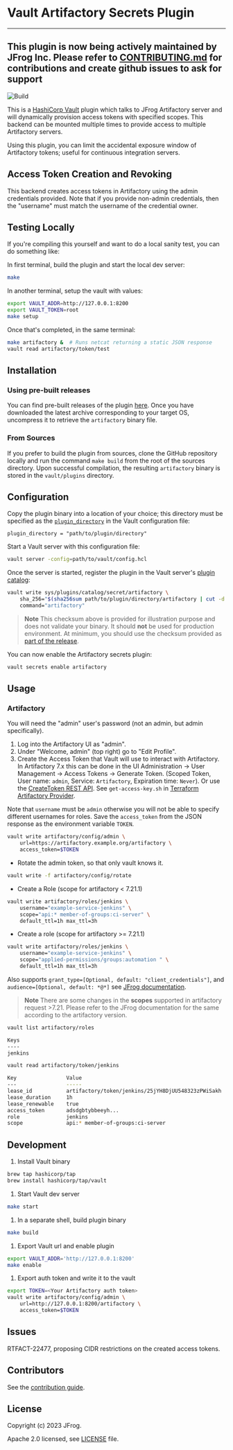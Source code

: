# Vault Artifactory Secrets Plugin

----------------------------------------------------------------

This plugin is now being actively maintained by JFrog Inc. Please refer to [CONTRIBUTING.md](CONTRIBUTING.md) for contributions and create github issues to ask for support
-----------------------------------------------------------------

![Build](https://github.com/idcmp/artifactory-secrets-plugin/workflows/Build/badge.svg)

This is a [HashiCorp Vault](https://www.vaultproject.io/) plugin which talks to JFrog Artifactory server and will
dynamically provision access tokens with specified scopes. This backend can be mounted multiple times
to provide access to multiple Artifactory servers.

Using this plugin, you can limit the accidental exposure window of Artifactory tokens; useful for continuous integration servers.

## Access Token Creation and Revoking

This backend creates access tokens in Artifactory using the admin credentials provided. Note that if you
provide non-admin credentials, then the "username" must match the username of the credential owner.

## Testing Locally

If you're compiling this yourself and want to do a local sanity test, you
can do something like:

In first terminal, build the plugin and start the local dev server:
```sh
make
```

In another terminal, setup the vault with values:
```sh
export VAULT_ADDR=http://127.0.0.1:8200
export VAULT_TOKEN=root
make setup
```

Once that's completed, in the same terminal:
```sh
make artifactory &  # Runs netcat returning a static JSON response
vault read artifactory/token/test
```

## Installation

### Using pre-built releases

You can find pre-built releases of the plugin [here][artreleases]. Once you have downloaded the latest archive corresponding to your target OS, uncompress it to retrieve the `artifactory` binary file.

### From Sources

If you prefer to build the plugin from sources, clone the GitHub repository locally and run the command `make build` from the root of the sources directory. Upon successful compilation, the resulting `artifactory` binary is stored in the `vault/plugins` directory.

## Configuration

Copy the plugin binary into a location of your choice; this directory must be specified as the [`plugin_directory`][vaultdocplugindir] in the Vault configuration file:

```hcl
plugin_directory = "path/to/plugin/directory"
```

Start a Vault server with this configuration file:

```sh
vault server -config=path/to/vault/config.hcl
```

Once the server is started, register the plugin in the Vault server's [plugin catalog][vaultdocplugincatalog]:

```sh
vault write sys/plugins/catalog/secret/artifactory \
    sha_256="$(sha256sum path/to/plugin/directory/artifactory | cut -d " " -f 1)" \
    command="artifactory"
```

> **Note**
> This checksum above is provided for illustration purpose and does not validate your binary. It should **not** be used for production environment. At minimum, you should use the checksum provided as [part of the release](https://github.com/jfrog/artifactory-secrets-plugin/releases).

You can now enable the Artifactory secrets plugin:

```sh
vault secrets enable artifactory
```

## Usage

### Artifactory

You will need the "admin" user's password (not an admin, but admin specifically).

1. Log into the Artifactory UI as "admin".
1. Under "Welcome, admin" (top right) go to "Edit Profile".
1. Create the Access Token that Vault will use to interact with Artifactory. In Artifactory 7.x this can be done in the UI Administration -> User Management -> Access Tokens -> Generate Token. (Scoped Token, User name: `admin`, Service: `Artifactory`, Expiration time: `Never`). Or use the [CreateToken REST API][artifactory-create-token]. See `get-access-key.sh` in [Terraform Artifactory Provider](https://github.com/jfrog/terraform-provider-artifactory/blob/master/scripts/get-access-key.sh).

Note that `username` must be `admin` otherwise you will not be able to specify different usernames for roles. Save the `access_token` from the JSON response as the environment variable `TOKEN`.

```sh
vault write artifactory/config/admin \
    url=https://artifactory.example.org/artifactory \
    access_token=$TOKEN
```

* Rotate the admin token, so that only vault knows it.

```sh
vault write -f artifactory/config/rotate
```

* Create a Role (scope for artifactory < 7.21.1)

```sh
vault write artifactory/roles/jenkins \
    username="example-service-jenkins" \
    scope="api:* member-of-groups:ci-server" \
    default_ttl=1h max_ttl=3h
```

* Create a role (scope for artifactory >= 7.21.1)

```sh
vault write artifactory/roles/jenkins \
    username="example-service-jenkins" \
    scope="applied-permissions/groups:automation " \
    default_ttl=1h max_ttl=3h
```

Also supports `grant_type=[Optional, default: "client_credentials"]`, and `audience=[Optional, default: *@*]` see [JFrog documentation][artifactory-create-token].

> **Note**
> There are some changes in the **scopes** supported in artifactory request >7.21. Please refer to the JFrog documentation for the same according to the artifactory version.

```sh
vault list artifactory/roles

Keys
----
jenkins
```

```sh
vault read artifactory/token/jenkins

Key                Value
---                -----
lease_id           artifactory/token/jenkins/25jYH8DjUU548323zPWiSakh
lease_duration     1h
lease_renewable    true
access_token       adsdgbtybbeeyh...
role               jenkins
scope              api:* member-of-groups:ci-server
```

## Development

1. Install Vault binary
```sh
brew tap hashicorp/tap
brew install hashicorp/tap/vault
```

1. Start Vault dev server
```sh
make start
```

1. In a separate shell, build plugin binary
```sh
make build
```

1. Export Vault url and enable plugin
```sh
export VAULT_ADDR='http://127.0.0.1:8200'
make enable
```

1. Export auth token and write it to the vault
```sh
export TOKEN=<Your Artifactory auth token>
vault write artifactory/config/admin \
    url=http://127.0.0.1:8200/artifactory \
    access_token=$TOKEN
```

## Issues

RTFACT-22477, proposing CIDR restrictions on the created access tokens.

[artreleases]: https://github.com/jfrog/artifactory-secrets-plugin/releases
[vaultdocplugindir]: https://www.vaultproject.io/docs/configuration/index.html#plugin_directory
[vaultdocplugincatalog]: https://www.vaultproject.io/docs/internals/plugins.html#plugin-catalog
[artifactory-create-token]: https://www.jfrog.com/confluence/display/JFROG/JFrog+Platform+REST+API#JFrogPlatformRESTAPI-CreateToken


## Contributors
See the [contribution guide](./CONTRIBUTING.md).

## License

Copyright (c) 2023 JFrog.

Apache 2.0 licensed, see [LICENSE][LICENSE] file.

[LICENSE]: ./LICENSE
